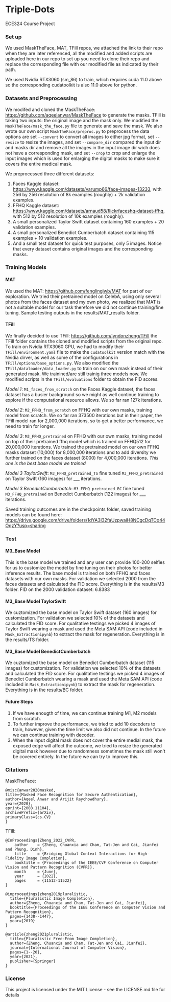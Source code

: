 # Triple-Dots
ECE324 Course Project

### Set up ###
We used MaskTheFace, MAT, TFill repos, we attached the link to their repo when they are later referenced, all the modified and added scripts are uploaded here in our repo to set up you need to clone their repo and replace the corresponding file with our modified file as indicated by their path.

We used Nvidia RTX3060 (sm_86) to train, which requires cuda 11.0 above so the corresponding cudatoolkit is also 11.0 above for python.

### Datasets and Preprocessing ###
We modifed and cloned the MaskTheFace: https://github.com/aqeelanwar/MaskTheFace to generate the masks. TFill is taking two inputs: the original image and the mask only. We modified the ```MaskTheFace/mask_the_face.py``` file to generate and save the mask. We also wrote our own script ```MaskTheFace/preproc.py``` to preprocess the data options are set ```--convert``` to convert all images to either jpg format, set ```--resize``` to resize the images, and set ```--compare_dir``` compared the input dir and masks dir and remove all the images in the input image dir wich does not have a corresponding mask, and set ```--crop``` to crop and enlarge the input images which is used for enlarging the digital masks to make sure it covers the entire medical mask.

We preprocessed three different datasets:
1. Faces Kaggle dataset: https://www.kaggle.com/datasets/varump66/face-images-13233, with 256 by 256 resolution of 8k examples (roughly) + 2k validation examples.
2. FFHQ Kaggle dataset: https://www.kaggle.com/datasets/arnaud58/flickrfaceshq-dataset-ffhq, with 512 by 512 resolution of 10k examples (roughly).
3. A small personalized Taylor Swift dataset containing 160 examples + 20 validation examples.
3. A small personalized Benedict Cumberbatch dataset containing 115 examples + 10 validation examples.
4. And a small test dataset for quick test purposes, only 5 images.
Notice that every dataset contains original images and the corresponding masks.

### Training Models ###

#### MAT #### 
We used the MAT: https://github.com/fenglinglwb/MAT for part of our exploration.
We tried their pretrained model on CelebA, using only several photos from the faces dataset and my own photo, we realized that MAT is not a suitable model for our task therefore we did not continue training/fine tuning. Sample testing outputs in the results/MAT_results folder.

#### TFill ####
We finally decided to use TFill: https://github.com/lyndonzheng/TFill the TFill folder contains the cloned and modified scripts from the original repo.
To train on Nvidia RTX3060 GPU, we had to modify their ```TFill/environment.yaml``` file to make the ```cudatoolkit``` version match with the Nvidia dirver, as well as some of the configurations in ```TFill/options/base_options.py```. We also modified the ```TFill/dataloader/data_loader.py``` to train on our own mask instead of their generated mask. We trainined/are still trainig three models now. We modified scripts in the ```TFill/evaluations``` folder to obtain the FID scores.

_Model 1_: ```M1_faces_from_scratch``` on the Faces Kaggle dataset, the faces dataset has a busier background so we might as well continue training to explore if the computational resource allows. We so far ran 127k iterations.

_Model 2_: ```M2_FFHQ_from_scratch``` on FFHQ with our own masks, training model from scratch. We so far ran 373500 iterations but in their paper, the TFill model ran for 2,000,000 iterations, so to get a better performance, we need to train for longer.

_Model 3_: ```M3_FFHQ_pretrained``` on FFHQ with our own masks, training model on top of their pretrained ffhq model which is trained on FFHQ512 for 20,000,000 iterations. We trained the pretrained model on our own FFHQ masks dataset (10,000) for 8,000,000 iterations and to add diversity we further trained on the faces dataset (8000) for 4,000,000 iterations. *This one is the best base model we trained*

_Model 3 TaylorSwift_: ```M3_FFHQ_pretrained_TS``` fine tuned ```M3_FFHQ_pretrained``` on Taylor Swift (160 images) for ___ iterations.

_Model 3 BenedictCumberbatch_: ```M3_FFHQ_pretrained_BC``` fine tuned ```M3_FFHQ_pretrained``` on Benedict Cumberbatch (122 images) for ___ iterations.

Saved training outcomes are in the checkpoints folder, saved training models can be found here: https://drive.google.com/drive/folders/1dYA3I32faUzpwaiH8NCgcDqTCo44OqzY?usp=sharing

### Test ###

#### M3_Base Model ####
This is the base model we trained and any user can provide 100-200 selfies for us to customize the model by fine tuning on their photos for better inference results.
The base model is trained on both FFHQ and faces datasets with our own masks. For validation we selected 2000 from the faces datasets and calculated the FID score. Everything is in the results/M3 folder.
FID on the 2000 validation dataset: 6.8383

#### M3_Base Model TaylorSwift ####
We cuztomized the base model on Taylor Swift dataset (160 images) for customization. For validation we selected 10% of the datasets and calculated the FID score. For qualitative testings we picked 4 images of Taylor Swift wearing a mask and used the Meta SAM API (code included in ```Mask_Extractionipynb```) to extract the mask for regeneration. Everything is in the results/TS folder.

#### M3_Base Model BenedictCumberbatch ####
We cuztomized the base model on Benedict Cumberbatch dataset (115 images) for customization. For validation we selected 10% of the datasets and calculated the FID score. For qualitative testings we picked 4 images of Benedict Cumberbatch wearing a mask and used the Meta SAM API (code included in ```Mask_Extractionipynb```) to extract the mask for regeneration. Everything is in the results/BC folder.

#### Future Steps ####
1. If we have enougth of time, we can continue training M1, M2 models from scratch.
2. To further improve the performance, we tried to add 10 decoders to train, however, given the time limit we also did not continue. In the future we can continue training with decoder.
3. When the input digital mask does not cover the entire medial mask, the exposed edge will affect the outcome, we tried to resize the generated digital mask however due to randomness sometimes the mask still won't be covered entirely. In the future we can try to improve this.


### Citations ###
MaskTheFace:
```
@misc{anwar2020masked,
title={Masked Face Recognition for Secure Authentication},
author={Aqeel Anwar and Arijit Raychowdhury},
year={2020},
eprint={2008.11104},
archivePrefix={arXiv},
primaryClass={cs.CV}
} 
```

TFill: 
```
@InProceedings{Zheng_2022_CVPR,
    author    = {Zheng, Chuanxia and Cham, Tat-Jen and Cai, Jianfei and Phung, Dinh},
    title     = {Bridging Global Context Interactions for High-Fidelity Image Completion},
    booktitle = {Proceedings of the IEEE/CVF Conference on Computer Vision and Pattern Recognition (CVPR)},
    month     = {June},
    year      = {2022},
    pages     = {11512-11522}
}

@inproceedings{zheng2019pluralistic,
  title={Pluralistic Image Completion},
  author={Zheng, Chuanxia and Cham, Tat-Jen and Cai, Jianfei},
  booktitle={Proceedings of the IEEE Conference on Computer Vision and Pattern Recognition},
  pages={1438--1447},
  year={2019}
}

@article{zheng2021pluralistic,
  title={Pluralistic Free-From Image Completion},
  author={Zheng, Chuanxia and Cham, Tat-Jen and Cai, Jianfei},
  journal={International Journal of Computer Vision},
  pages={1--20},
  year={2021},
  publisher={Springer}
}
```

### License ###
This project is licensed under the MIT License - see the LICENSE.md file for details